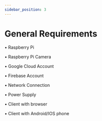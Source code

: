 ```yaml
---
sidebar_position: 3
---
```


# General Requirements

•	Raspberry Pi

•	Raspberry Pi Camera

•	Google Cloud Account

•	Firebase Account

•	Network Connection

•	Power Supply

•	Client with browser

•	Client with Android/IOS phone
